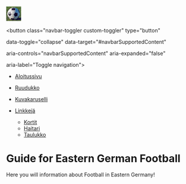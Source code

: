  <head>
  <meta charset="UTF-8">
  <meta name="viewport" content="width=device-width, initial-scale=1.0">
  <title>Visitors' Guide for Eastern Germany Football</title>

  <link href="https://cdn.jsdelivr.net/npm/bootstrap@5.3.3/dist/css/bootstrap.min.css" rel="stylesheet">
  <link rel="stylesheet" href="style.css">
  <script src="https://cdn.jsdelivr.net/npm/bootstrap@5.3.3/dist/js/bootstrap.bundle.min.js"></script>
<style>
  .custom-toggler .navbar-toggler-icon { background-image: url("data:image/svg+xml;charset=utf8,%3Csvg viewBox='0 0 32 32' xmlns='http://www.w3.org/2000/svg'%3E%3Cpath stroke='rgba(255,102,203, 0.5)' stroke-width='2' stroke-linecap='round' stroke-miterlimit='10' d='M4 8h24M4 16h24M4 24h24'/%3E%3C/svg%3E"); }
.nav-item .dropdown-menu a:hover {
.nav-link.active {

color: yellow !important;

}
color: black !important;

background: yellow !important;

cursor: pointer;

}
.carousel-inner img {

width: 100%; 

margin: auto;

min-height:200px; }
</style>
</head>

<body>
<main>
  <nav class="navbar  navbar-expand-sm bg-warning navbar-warning">

<div class="container-fluid">

<a class="navbar-brand" href="#">

<img src="Football.jpg" alt="Logo" style="width:40px;" class="rounded-pill"></a>

<button class="navbar-toggler custom-toggler" type="button"

data-toggle="collapse" data-target="#navbarSupportedContent"

aria-controls="navbarSupportedContent" aria-expanded="false"

aria-label="Toggle navigation">

<span class="navbar-toggler-icon"></span>

</button>
<span class="navbar-toggler-icon"></span>

</button>
<body data-bs-spy="scroll" data-bs-target=".navbar" data-bs-offset="50"></body>

<div class="collapse navbar-collapse" id="collapsibleNavbar">

<ul class="navbar-nav">

<li class="nav-item">

<a class="nav-link" href="README.md">Aloitussivu</a>

</li>
<li class="nav-item">

<a class="nav-link" href="tokasivu.html">Ruudukko</a>

</li>

<li class="nav-item">

<a class="nav-link" href="kolmas.html">Kuvakaruselli</a>

</li>

</li>

<li class="nav-item dropdown">

<a class="nav-link dropdown-toggle" href="#" role="button" data-bs-toggle="dropdown">Linkkejä</a>

<ul class="dropdown-menu">

<li><a class="dropdown-item" href="neljassivu.html">Kortit</a></li>

<li><a class="dropdown-item" href="vitossivu.html">Haitari</a></li>

<li><a class="dropdown-item" href="kutossivu.html">Taulukko</a></li>

</ul>

</li>

</ul>

</div>

</div>

</nav>

 <div class="container p-5 my-5 bg-danger text-body">
  <h1> Guide for Eastern German Football</h1>
  <p> Here you will information about Football in Eastern Germany!</p>
 </div>
 <div id="demo" class="carousel slide" data-bs-ride="carousel">

</main>

